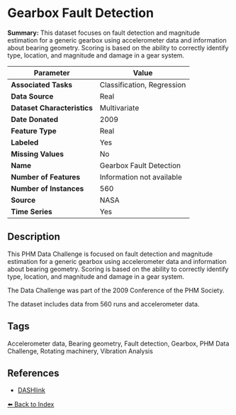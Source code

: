 # Gearbox Fault Detection

**Summary:** This dataset focuses on fault detection and magnitude estimation for a generic gearbox using accelerometer data and information about bearing geometry. Scoring is based on the ability to correctly identify type, location, and magnitude and damage in a gear system.

| Parameter | Value |
| --- | --- |
| **Associated Tasks** | Classification, Regression |
| **Data Source** | Real |
| **Dataset Characteristics** | Multivariate |
| **Date Donated** | 2009 |
| **Feature Type** | Real |
| **Labeled** | Yes |
| **Missing Values** | No |
| **Name** | Gearbox Fault Detection |
| **Number of Features** | Information not available |
| **Number of Instances** | 560 |
| **Source** | NASA |
| **Time Series** | Yes |

## Description

This PHM Data Challenge is focused on fault detection and magnitude estimation for a generic gearbox using accelerometer data and information about bearing geometry. Scoring is based on the ability to correctly identify type, location, and magnitude and damage in a gear system.

The Data Challenge was part of the 2009 Conference of the PHM Society.

The dataset includes data from 560 runs and accelerometer data.

## Tags

Accelerometer data, Bearing geometry, Fault detection, Gearbox, PHM Data Challenge, Rotating machinery, Vibration Analysis

## References

- [DASHlink](https://c3.nasa.gov/dashlink/resources/997/)

[⬅️ Back to Index](../README.md)
